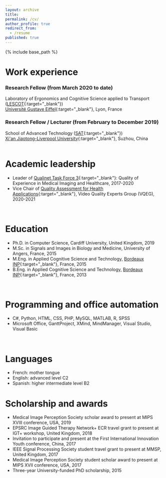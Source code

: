 ```yaml
---
layout: archive
title: 
permalink: /cv/
author_profile: true
redirect_from:
  - /resume
published: true
---
```


{% include base_path %}

Work experience
======
### Research Fellow (from March 2020 to date) <br />
Laboratory of Ergonomics and Cognitive Science applied to Transport ([LESCOT](https://lescot.univ-gustave-eiffel.fr/){:target="_blank"}) <br />
[Université Gustave Eiffel](https://www.univ-gustave-eiffel.fr/en/){:target="_blank"}, Lyon, France

### Research Fellow / Lecturer (from February to December 2019) <br />
School of Advanced Technology ([SAT](https://www.xjtlu.edu.cn/en/study/departments/school-of-advanced-technology/){:target="_blank"}) <br />
[Xi'an Jiaotong-Liverpool University](https://www.xjtlu.edu.cn/en/){:target="_blank"}, Suzhou, China  
<br />

Academic leadership
======
* Leader of [Qualinet Task Force 3](http://www.qualinet.eu/index.php?option=com_content&view=article&id=46&Itemid=53){:target="_blank"}: Quality of Experience in Medical Imaging and Healthcare, 2017-2020
* Vice Chair of [Quality Assessment for Health Applications](https://www.its.bldrdoc.gov/vqeg/projects/quality-assessment-for-health-applications-qah.aspx){:target="_blank"}, Video Quality Experts Group (VQEG), 2020-2021
<br />

Education
======
* Ph.D. in Computer Science, Cardiff University, United Kingdom, 2019
* M.Sc. in Signals and Images in Biology and Medicine, University of Angers, France, 2015
* M.Eng. in Applied Cognitive Science and Technology, [Bordeaux INP](https://ensc.bordeaux-inp.fr/fr){:target="_blank"}, France, 2015
* B.Eng. in Applied Cognitive Science and Technology, [Bordeaux INP](https://ensc.bordeaux-inp.fr/fr){:target="_blank"}, France, 2013
<br />

Programming and office automation
======
* C#, Python, HTML, CSS, PHP, MySQL, MATLAB, R, SPSS
* Microsoft Office, GanttProject, XMind, MindManager, Visual Studio, Visual Basic
<br />

Languages
======
* French: mother tongue
* English: advanced level C2
* Spanish: higher intermediate level B2

Scholarship and awards
=====
*	Medical Image Perception Society scholar award to present at MIPS XVIII conference, USA, 2019
*	EPSRC Image Guided Therapy Network+ ECR travel grant to present at IGT+ workshop, United Kingdom, 2018
*	Invitation to participate and present at the First International Innovation Youth conference, China, 2017
*	IEEE Signal Processing Society student travel grant to present at MMSP, United Kingdom, 2017
*	Medical Image Perception Society student scholar award to present at MIPS XVII conference, USA, 2017
*	Three-year University-funded PhD scholarship, 2015
